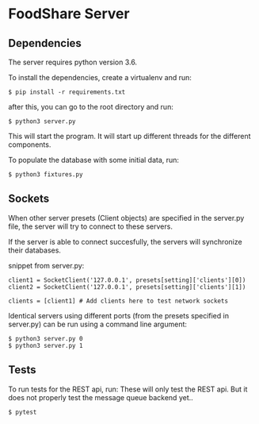 
# FoodShare Server

## Dependencies
The server requires python version 3.6. 

To install the dependencies, create a virtualenv and run:
```
$ pip install -r requirements.txt
```

after this, you can go to the root directory and run:
```
$ python3 server.py
```
This will start the program. It will start up different threads for the different components. 


To populate the database with some initial data, run:
```
$ python3 fixtures.py
```

## Sockets

When other server presets (Client objects) are specified in the server.py file, the server will try to connect to these servers.

If the server is able to connect succesfully, the servers will synchronize their databases.

snippet from server.py:
```
client1 = SocketClient('127.0.0.1', presets[setting]['clients'][0])
client2 = SocketClient('127.0.0.1', presets[setting]['clients'][1])

clients = [client1] # Add clients here to test network sockets
```

Identical servers using different ports (from the presets specified in server.py) can be run using a command line argument:

```
$ python3 server.py 0
$ python3 server.py 1
```

## Tests

To run tests for the REST api, run:
These will only test the REST api. But it does not properly test the message queue backend yet..

```
$ pytest
```








